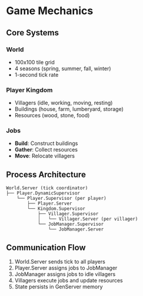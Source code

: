 # Game Mechanics

## Core Systems

### World
- 100x100 tile grid
- 4 seasons (spring, summer, fall, winter)
- 1-second tick rate

### Player Kingdom
- Villagers (idle, working, moving, resting)
- Buildings (house, farm, lumberyard, storage)
- Resources (wood, stone, food)

### Jobs
- **Build**: Construct buildings
- **Gather**: Collect resources
- **Move**: Relocate villagers

## Process Architecture

```
World.Server (tick coordinator)
├── Player.DynamicSupervisor
    └── Player.Supervisor (per player)
        ├── Player.Server
        └── Kingdom.Supervisor
            ├── Villager.Supervisor
            │   └── Villager.Server (per villager)
            └── JobManager.Supervisor
                └── JobManager.Server
```

## Communication Flow

1. World.Server sends tick to all players
2. Player.Server assigns jobs to JobManager
3. JobManager assigns jobs to idle villagers
4. Villagers execute jobs and update resources
5. State persists in GenServer memory
